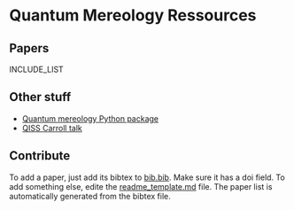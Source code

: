# Quantum Mereology Ressources

## Papers
INCLUDE_LIST

## Other stuff
- [Quantum mereology Python package](https://nicolasloizeau.github.io/quantum_mereology/)
- [QISS Carroll talk](https://www.youtube.com/watch?v=HOssfva2IBo)

## Contribute
To add a paper, just add its bibtex to [bib.bib](bib.bib). Make sure it has a doi field.
To add something else, edite the [readme_template.md](readme_template.md) file. The paper list is automatically generated from the bibtex file.
